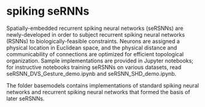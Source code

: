 # spiking seRNNs

Spatially-embedded recurrent spiking neural networks (seRSNNs) are newly-developed in order to subject recurrent spiking neural networks (RSNNs) to biologically-feasible constraints. Neurons are assigned a physical location in Euclidean space, and the physical distance and communicability of connections are optimized for efficient topological organization. Sample implementations are provided in Jupyter notebooks; for instructive notebooks training seRSNNs on various datasets, read seRSNN_DVS_Gesture_demo.ipynb and seRSNN_SHD_demo.ipynb.

The folder basemodels contains implementations of standard spiking neural networks and recurrent spiking neural networks that formed the basis of later seRSNNs.
